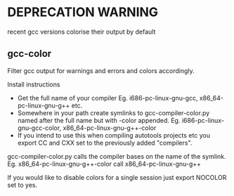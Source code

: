 # DEPRECATION WARNING

recent gcc versions colorise their output by default

## gcc-color

Filter gcc output for warnings and errors and colors accordingly.

Install instructions
* Get the full name of your compiler
  Eg. i686-pc-linux-gnu-gcc, x86_64-pc-linux-gnu-g++ etc.
* Somewhere in your path create symlinks to gcc-compiler-color.py named after
  the full name but with -color appended.
  Eg. i686-pc-linux-gnu-gcc-color, x86_64-pc-linux-gnu-g++-color
* If you intend to use this when compiling autotools projects etc you export CC
  and CXX set to the previously added "compilers".

gcc-compiler-color.py calls the compiler bases on the name of the symlink.
Eg. x86_64-pc-linux-gnu-g++-color call x86_64-pc-linux-gnu-g++

If you would like to disable colors for a single session just export NOCOLOR set to yes.
